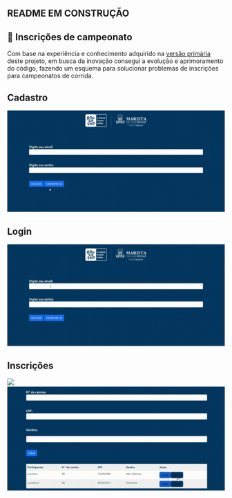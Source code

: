 
## README EM CONSTRUÇÃO     

## 🥇 Inscrições de campeonato 
Com base na experiência e conhecimento adquirido na [versão primária](https://witoriabeatriz.github.io/Cadastro-versao-primaria/) deste projeto, em busca da inovação consegui a evolução e aprimoramento do código, fazendo um esquema para solucionar problemas de inscrições para campeonatos de corrida.


## Cadastro

<img src="imgs/cadastro.gif">







## Login  

<img src="imgs/login.gif">



## Inscrições

<img src="imgs/editando.gif">  

<img src="imgs/excluindo.gif">  


